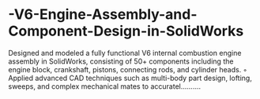 # -V6-Engine-Assembly-and-Component-Design-in-SolidWorks
 Designed and modeled a fully functional V6 internal combustion engine assembly in SolidWorks, consisting of 50+ components including the engine block, crankshaft, pistons, connecting rods, and cylinder heads. ◦ Applied advanced CAD techniques such as multi-body part design, lofting, sweeps, and complex mechanical mates to accuratel..........
